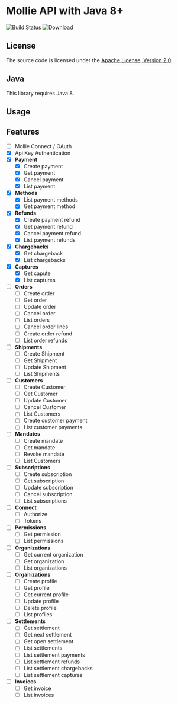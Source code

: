 # Mollie API with Java 8+

[![Build Status](https://travis-ci.org/Feel-IO/mollie.svg?branch=master)](https://travis-ci.org/Feel-IO/mollie)  [ ![Download](https://api.bintray.com/packages/feel-io/Mollie/mollie/images/download.svg) ](https://bintray.com/feel-io/Mollie/mollie/_latestVersion)  

## License

The source code is licensed under the [Apache License, Version 2.0](http://www.apache.org/licenses/LICENSE-2.0).

## Java

This library requires Java 8.

## Usage

## Features

- [ ] Mollie Connect / OAuth
- [X] Api Key Authentication
- [X] **Payment**
    - [X] Create payment
    - [X] Get payment
    - [X] Cancel payment
    - [X] List payment
    
- [X] **Methods**
    - [X] List payment methods
    - [X] Get payment method
    
- [X] **Refunds**
    - [X] Create payment refund    
    - [X] Get payment refund    
    - [X] Cancel payment refund    
    - [X] List payment refunds
    
- [X] **Chargebacks**
    - [X] Get chargeback
    - [X] List chargebacks
    
- [X] **Captures**
    - [X] Get capute
    - [X] List captures
    
- [ ] **Orders**
    - [ ] Create order    
    - [ ] Get order    
    - [ ] Update order    
    - [ ] Cancel order    
    - [ ] List orders    
    - [ ] Cancel order lines    
    - [ ] Create order refund    
    - [ ] List order refunds 
    
- [ ] **Shipments**
    - [ ] Create Shipment 
    - [ ] Get Shipment    
    - [ ] Update Shipment    
    - [ ] List Shipments
     
- [ ] **Customers**
    - [ ] Create Customer    
    - [ ] Get Customer    
    - [ ] Update Customer    
    - [ ] Cancel Customer    
    - [ ] List Customers          
    - [ ] Create customer payment          
    - [ ] List customer payments
     
- [ ] **Mandates**
    - [ ] Create mandate    
    - [ ] Get mandate
    - [ ] Revoke mandate
    - [ ] List Customers     
      
- [ ] **Subscriptions**
    - [ ] Create subscription
    - [ ] Get subscription
    - [ ] Update subscription   
    - [ ] Cancel subscription
    - [ ] List subscriptions
     
- [ ] **Connect**
    - [ ] Authorize
    - [ ] Tokens
  
- [ ] **Permissions**
    - [ ] Get permission
    - [ ] List permissions
                 
- [ ] **Organizations**
    - [ ] Get current organization
    - [ ] Get organization
    - [ ] List organizations
    
- [ ] **Organizations**
    - [ ] Create profile    
    - [ ] Get profile    
    - [ ] Get current profile    
    - [ ] Update profile    
    - [ ] Delete profile    
    - [ ] List profiles
    
- [ ] **Settlements**
    - [ ] Get settlement    
    - [ ] Get next settlement    
    - [ ] Get open settlement    
    - [ ] List settlements    
    - [ ] List settlement payments    
    - [ ] List settlement refunds    
    - [ ] List settlement chargebacks    
    - [ ] List settlement captures    
    
- [ ] **Invoices**
    - [ ] Get invoice
    - [ ] List invoices